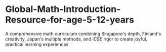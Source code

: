 # Global-Math-Introduction-Resource-for-age-5-12-years
A comprehensive math curriculum combining Singapore's depth, Finland's creativity, Japan's multiple methods, and ICSE rigor to create joyful, practical learning experiences
